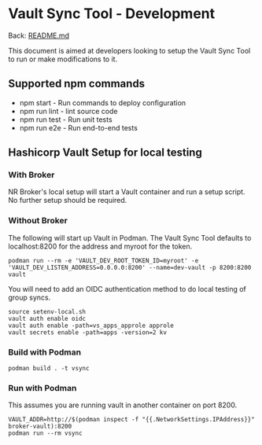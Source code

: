 # Vault Sync Tool - Development

Back: [README.md](README.md)

This document is aimed at developers looking to setup the Vault Sync Tool to run or make modifications to it.

## Supported npm commands

* npm start - Run commands to deploy configuration
* npm run lint - lint source code
* npm run test - Run unit tests
* npm run e2e - Run end-to-end tests

## Hashicorp Vault Setup for local testing

### With Broker

NR Broker's local setup will start a Vault container and run a setup script. No further setup should be required.

### Without Broker

The following will start up Vault in Podman. The Vault Sync Tool defaults to localhost:8200 for the address and myroot for the token.

`podman run --rm -e 'VAULT_DEV_ROOT_TOKEN_ID=myroot' -e 'VAULT_DEV_LISTEN_ADDRESS=0.0.0.0:8200' --name=dev-vault -p 8200:8200 vault`

You will need to add an OIDC authentication method to do local testing of group syncs.

```
source setenv-local.sh
vault auth enable oidc
vault auth enable -path=vs_apps_approle approle
vault secrets enable -path=apps -version=2 kv
```

### Build with Podman

```
podman build . -t vsync
```

### Run with Podman

This assumes you are running vault in another container on port 8200.

```
VAULT_ADDR=http://$(podman inspect -f "{{.NetworkSettings.IPAddress}}" broker-vault):8200
podman run --rm vsync
```
